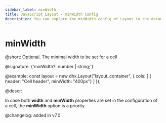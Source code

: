 ```yaml
---
sidebar_label: minWidth
title: JavaScript Layout - minWidth Config 
description: You can explore the minWidth config of Layout in the documentation of the DHTMLX JavaScript UI library. Browse developer guides and API reference, try out code examples and live demos, and download a free 30-day evaluation version of DHTMLX Suite 7.
---
```


# minWidth

@short: Optional. The minimal width to be set for a cell

@signature: {'minWidth?: number | string;'}

@example:
const layout = new dhx.Layout("layout_container", {
    cols: [
        { header: "Cell header", minWidth: "400px"}
    ]
});

@descr:

In case both **width** and **minWidth** properties are set in the configuration of a cell, the **minWidth** option is a priority.

@changelog: added in v7.0

[comment]: # (@relatedapi: layout/api/layout_width_config.md layout/api/layout_maxwidth_config.md)

[comment]: # (@related: layout/cell_configuration.md#cell-size)
